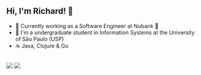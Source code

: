 ## Hi, I'm Richard! 👨
 
- 🔭 Currently working as a Software Engineer at Nubank 💜
- 🌱 I'm a undergraduate student in Information Systems at the University of São Paulo (USP)
- ☕ Java, Clojure & Go

##

<div>
 <a href="https://www.linkedin.com/in/richardnascimento/"><img src="https://img.shields.io/badge/LinkedIn-0077B5?style=for-the-badge&logo=linkedin&logoColor=white"></a> 
 <a href="mailto:rcdwoods@gmail.com"><img src="https://img.shields.io/badge/Gmail-D14836?style=for-the-badge&logo=gmail&logoColor=white"></a> 
</div>
